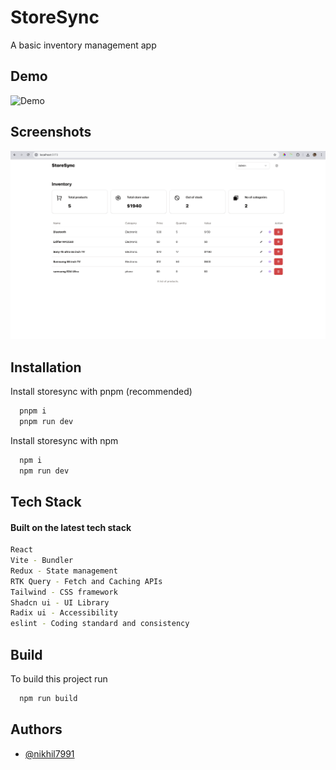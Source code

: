 # StoreSync

A basic inventory management app

## Demo

![Demo](public/storesync.gif)

## Screenshots

![App Screenshot](public/screenshot.png)

## Installation

Install storesync with pnpm (recommended)

```bash
  pnpm i
  pnpm run dev
```

Install storesync with npm

```bash
  npm i
  npm run dev
```

## Tech Stack

#### Built on the latest tech stack

```bash
React
Vite - Bundler
Redux - State management
RTK Query - Fetch and Caching APIs
Tailwind - CSS framework
Shadcn ui - UI Library
Radix ui - Accessibility
eslint - Coding standard and consistency
```

## Build

To build this project run

```bash
  npm run build
```

## Authors

- [@nikhil7991](https://www.github.com/nikhil7991)
